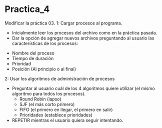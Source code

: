 # Practica_4
Modificar la práctica 03.
1: Cargar procesos al programa.
 - Inicialmente leer los procesos del archivo como en la práctica pasada.
 - Dar la opción de agregar nuevos archivos preguntando al usuario las características de los procesos:
  * Nombre del proceso
  * Tiempo de duración
  * Prioridad
  * Posición (Al principio o al final)

2: Usar los algoritmos de administración de procesos
 - Preguntar al usuario cuál de los 4 algoritmos quiere utilizar (el mismo algoritmo para todos los procesos).
   *  Round Robin  (lapso)
   *  SJF                  (el más corto primero) 
   *  FIFO                (el primero en llegar, el primero en salir)
   *  Prioridades    (establece prioridades)
 - REPETIR mientras el usuario quiera seguir intentando.
